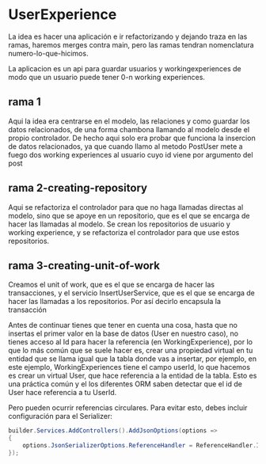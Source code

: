 # UserExperience

La idea es hacer una aplicación e ir refactorizando y dejando traza en las ramas, haremos merges contra main, pero las ramas tendran nomenclatura numero-lo-que-hicimos.

La aplicacion es un api para guardar usuarios y workingexperiences de modo que un usuario puede tener 0-n working experiences.

## rama 1
Aqui la idea era centrarse en el modelo, las relaciones y como guardar los datos relacionados, de una forma chambona llamando al modelo desde el propio controlador.
De hecho aqui solo era probar que funciona la insercion de datos relacionados, ya que cuando llamo al metodo PostUser mete a fuego dos working experiences al usuario cuyo id viene por argumento del post

## rama 2-creating-repository
Aqui se refactoriza el controlador para que no haga llamadas directas al modelo, sino que se apoye en un repositorio, que es el que se encarga de hacer las llamadas al modelo.
Se crean los repositorios de usuario y working experience, y se refactoriza el controlador para que use estos repositorios.


## rama 3-creating-unit-of-work
Creamos el unit of work, que es el que se encarga de hacer las transacciones, y el servicio InsertUserService, que es el que se encarga de hacer las llamadas a los repositorios.
Por así decirlo encapsula la transacción

Antes de continuar tienes que tener en cuenta una cosa, hasta que no insertas el primer valor en la base de datos (User en nuestro caso), 
no tienes acceso al Id para hacer la referencia (en WorkingExperience), por lo que lo más común que se suele hacer es, crear una propiedad virtual 
en tu entidad que se llama igual que la tabla donde vas a insertar, por ejemplo, en este ejemplo, WorkingExperiences tiene el campo userId, 
lo que hacemos es crear un virtual User, que hace referencia a la entidad de la tabla.
Esto es una práctica común y el los diferentes ORM saben detectar que el id de User hace referencia a tu UserId.


Pero pueden ocurrir referencias circulares. Para evitar esto, debes incluir configuración para el Serializer: 
```csharp
builder.Services.AddControllers().AddJsonOptions(options =>
{
    options.JsonSerializerOptions.ReferenceHandler = ReferenceHandler.IgnoreCycles;
});
```
